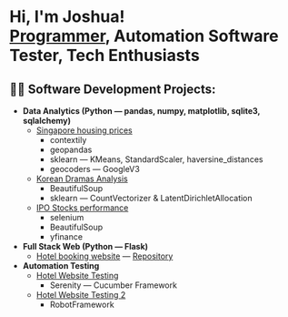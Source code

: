 <h1>Hi, I'm Joshua! <br/><a href="https://github.com/Joshua-Leow">Programmer</a>, Automation Software Tester, Tech Enthusiasts</h1>

<h2>👨‍💻 Software Development Projects:</h2>

- <b>Data Analytics (Python — pandas, numpy, matplotlib, sqlite3, sqlalchemy)</b>
  - [Singapore housing prices](https://github.com/Joshua-Leow/HousingPriceAnalysis)
    - contextily
    - geopandas
    - sklearn — KMeans, StandardScaler, haversine_distances
    - geocoders — GoogleV3
  - [Korean Dramas Analysis](https://github.com/Joshua-Leow/KoreanDramasAnalysis/blob/main/KoreanDramasAnalysis.ipynb)
    - BeautifulSoup
    - sklearn — CountVectorizer & LatentDirichletAllocation
  - [IPO Stocks performance](https://github.com/Joshua-Leow/IPOStocksAnalysis/blob/main/IPO_stocks_analysis.ipynb)
    - selenium
    - BeautifulSoup
    - yfinance
- <b>Full Stack Web (Python — Flask)</b>
  - [Hotel booking website](https://hotel-booking-website-1.onrender.com/) — [Repository](https://github.com/Joshua-Leow/joshualeowhotel)
- <b>Automation Testing</b>
  - [Hotel Website Testing](https://github.com/Joshua-Leow/HotelSerenityTesting)
    - Serenity — Cucumber Framework
  - [Hotel Website Testing 2](https://github.com/Joshua-Leow/HotelRobotFrameworkTesting)
    - RobotFramework

<!--
<h2> 🤳 Connect with me:</h2>

[<img align="left" alt="JoshMadakor | YouTube" width="22px" src="https://cdn.jsdelivr.net/npm/simple-icons@v3/icons/youtube.svg" />][youtube]
[<img align="left" alt="JoshMadakor | Twitter" width="22px" src="https://cdn.jsdelivr.net/npm/simple-icons@v3/icons/twitter.svg" />][twitter]
[<img align="left" alt="JoshMadakor | LinkedIn" width="22px" src="https://cdn.jsdelivr.net/npm/simple-icons@v3/icons/linkedin.svg" />][linkedin]
[<img align="left" alt="JoshMadakor | Instagram" width="22px" src="https://cdn.jsdelivr.net/npm/simple-icons@v3/icons/instagram.svg" />][instagram]

[twitter]: https://twitter.com/joshmadakor
[youtube]: https://www.youtube.com/c/joshmadakor
[instagram]: https://www.instagram.com/joshmadakor/
[linkedin]: https://linkedin.com/in/joshmadakor
-->

<!--
**Joshua-Leow/Joshua-Leow** is a ✨ _special_ ✨ repository because its `README.md` (this file) appears on your GitHub profile.

Here are some ideas to get you started:

- 🔭 I’m currently working on ...
- 🌱 I’m currently learning ...
- 👯 I’m looking to collaborate on ...
- 🤔 I’m looking for help with ...
- 💬 Ask me about ...
- 📫 How to reach me: ...
- 😄 Pronouns: ...
- ⚡ Fun fact: ...
-->
